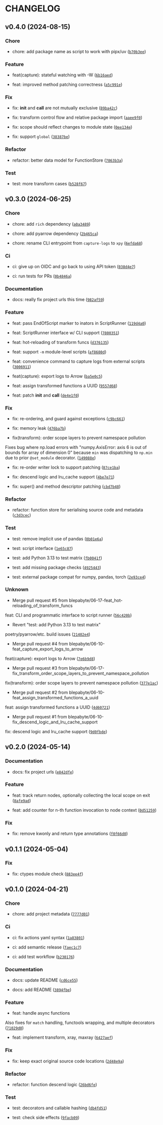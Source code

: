 # CHANGELOG

## v0.4.0 (2024-08-15)

### Chore

* chore: add package name as script to work with pipx/uv ([`b70b3ee`](https://github.com/blepabyte/maxray/commit/b70b3ee1298e62586e4932594dfcb8f39b10ebf7))

### Feature

* feat(capture): stateful watching with -W ([`6b16aed`](https://github.com/blepabyte/maxray/commit/6b16aed27272ee1a7e88a41ac3dc61158485fa69))

* feat: improved method patching correctness ([`a5c991e`](https://github.com/blepabyte/maxray/commit/a5c991ed2e2a575acd480a7f931b42555e7d2a39))

### Fix

* fix: __init__ and __call__ are not mutually exclusive ([`89ba42c`](https://github.com/blepabyte/maxray/commit/89ba42cbfbeec31c41dfb6ebb55016a6a46c7686))

* fix: transform control flow and relative package import ([`aaee9f0`](https://github.com/blepabyte/maxray/commit/aaee9f07cf01e74b1cfeee3db913bb2e4a8ac299))

* fix: scope should reflect changes to module state ([`0ee134e`](https://github.com/blepabyte/maxray/commit/0ee134eb3abe759508d9c7ba09f54d2d38d63e49))

* fix: support `global` ([`38387be`](https://github.com/blepabyte/maxray/commit/38387be9ddcfed8740f58fbfaf4c2557cc0cd9f9))

### Refactor

* refactor: better data model for FunctionStore ([`7863b3a`](https://github.com/blepabyte/maxray/commit/7863b3a588896ad1b1587ae2c822ef5951053dcc))

### Test

* test: more transform cases ([`b528f67`](https://github.com/blepabyte/maxray/commit/b528f6763c2c4513b241a71875746842e9185a65))

## v0.3.0 (2024-06-25)

### Chore

* chore: add `rich` dependency ([`a0a3489`](https://github.com/blepabyte/maxray/commit/a0a34891b28cdf5e3f40feabd00d02aca8fd12de))

* chore: add pyarrow dependency ([`2b465ca`](https://github.com/blepabyte/maxray/commit/2b465ca105cacd638bf15092abef909edda445ac))

* chore: rename CLI entrypoint from `capture-logs` to `xpy` ([`6efda68`](https://github.com/blepabyte/maxray/commit/6efda68f95f122e565b1d2a80708cb801c3cfbfb))

### Ci

* ci: give up on OIDC and go back to using API token ([`038d4e7`](https://github.com/blepabyte/maxray/commit/038d4e7da427d50b2301034c21cebf18a76fdfe8))

* ci: run tests for PRs ([`0b4846a`](https://github.com/blepabyte/maxray/commit/0b4846a4c4f799ce04414ed691737fcb8e794c35))

### Documentation

* docs: really fix project urls this time ([`982af59`](https://github.com/blepabyte/maxray/commit/982af590525a08f148f6d3f7f03e32cab555aa5f))

### Feature

* feat: pass EndOfScript marker to inators in ScriptRunner ([`119d4a0`](https://github.com/blepabyte/maxray/commit/119d4a006ca84cfc617139170fdba0f061784d02))

* feat: ScriptRunner interface w/ CLI support ([`7800351`](https://github.com/blepabyte/maxray/commit/780035111e50cd99923c64c34b938c0568a425ba))

* feat: hot-reloading of transform funcs ([`d376135`](https://github.com/blepabyte/maxray/commit/d376135076aa3ad70079ac03bf8a0513ef616020))

* feat: support `-m` module-level scripts ([`af8680d`](https://github.com/blepabyte/maxray/commit/af8680d1819448a7a7574b2ff86e5bcde6051837))

* feat: convenience command to capture logs from external scripts ([`3006911`](https://github.com/blepabyte/maxray/commit/30069112d762b91d103cd1a049df4c9cc5e0e0b4))

* feat(capture): export logs to Arrow ([`ba5e0c5`](https://github.com/blepabyte/maxray/commit/ba5e0c5aac44bfaf80efdfc05a8b32b2378c617f))

* feat: assign transformed functions a UUID ([`9557d68`](https://github.com/blepabyte/maxray/commit/9557d689c3002b3f2d3deeea480516cfed0e6f19))

* feat: patch __init__ and __call__ ([`de4e1f0`](https://github.com/blepabyte/maxray/commit/de4e1f06f76872be5188623abc1e6fe414613432))

### Fix

* fix: re-ordering, and guard against exceptions ([`c9bc661`](https://github.com/blepabyte/maxray/commit/c9bc661b66de5cdb3b0979fedd223f3c0523f55b))

* fix: memory leak ([`476ba7b`](https://github.com/blepabyte/maxray/commit/476ba7bb57a6883e28a63e28999c5ba7b388098e))

* fix(transform): order scope layers to prevent namespace pollution

Fixes bug where np.load errors with &#34;numpy.AxisError: axis 6 is out of bounds for array of dimension 0&#34; because `min` was dispatching to `np.min` due to prior `@set_module` decorator. ([`149088e`](https://github.com/blepabyte/maxray/commit/149088ebce84e350eff7d266ef82c27b4befea96))

* fix: re-order writer lock to support patching ([`87ce1ba`](https://github.com/blepabyte/maxray/commit/87ce1ba91238ed83b1ca2a09839695b61b9bba38))

* fix: descend logic and lru_cache support ([`4be7e71`](https://github.com/blepabyte/maxray/commit/4be7e7183657218d0993b2fddf21e8798cca05ec))

* fix: super() and method descriptor patching ([`cbd7b48`](https://github.com/blepabyte/maxray/commit/cbd7b485612ea34081af8d194dd6a395176db606))

### Refactor

* refactor: function store for serialising source code and metadata ([`c3d3cec`](https://github.com/blepabyte/maxray/commit/c3d3cec47e23481818dcdb955293b3b20390c384))

### Test

* test: remove implicit use of pandas ([`0b01e6a`](https://github.com/blepabyte/maxray/commit/0b01e6a772a37f6c9581dd6de6071b32dff348e6))

* test: script interface ([`1e65c87`](https://github.com/blepabyte/maxray/commit/1e65c87d0054796819f66e39caf46d783b2a1de3))

* test: add Python 3.13 to test matrix ([`fb0041f`](https://github.com/blepabyte/maxray/commit/fb0041fa59e6e759870405847464d119caaec125))

* test: add missing package checks ([`4925443`](https://github.com/blepabyte/maxray/commit/4925443b7cd569fa61121d7e1f6d23d597ffcc49))

* test: external package compat for numpy, pandas, torch ([`2e93ce4`](https://github.com/blepabyte/maxray/commit/2e93ce4213f4d7925e5c00c069efda7135b8c78e))

### Unknown

* Merge pull request #5 from blepabyte/06-17-feat_hot-reloading_of_transform_funcs

feat: CLI and programmatic interface to script runner ([`56c420b`](https://github.com/blepabyte/maxray/commit/56c420b1a940b103bb3137238512e535b06b5c37))

* Revert &#34;test: add Python 3.13 to test matrix&#34;

poetry/pyarrow/etc. build issues ([`21402e4`](https://github.com/blepabyte/maxray/commit/21402e49bb2d5c9ccea4bc87b77426f429439006))

* Merge pull request #4 from blepabyte/06-10-feat_capture_export_logs_to_arrow

feat(capture): export logs to Arrow ([`7e6b9d8`](https://github.com/blepabyte/maxray/commit/7e6b9d817ef8c427040ef8bf8ae0b8a52b91aef1))

* Merge pull request #3 from blepabyte/06-17-fix_transform_order_scope_layers_to_prevent_namespace_pollution

fix(transform): order scope layers to prevent namespace pollution ([`377e1ac`](https://github.com/blepabyte/maxray/commit/377e1ac7ab7c88af865cf231ae1df1a903ee4eab))

* Merge pull request #2 from blepabyte/06-10-feat_assign_transformed_functions_a_uuid

feat: assign transformed functions a UUID ([`4d60721`](https://github.com/blepabyte/maxray/commit/4d6072122dbfac0f659b63d4f5f8952291e30e9e))

* Merge pull request #1 from blepabyte/06-10-fix_descend_logic_and_lru_cache_support

fix: descend logic and lru_cache support ([`9d0fbde`](https://github.com/blepabyte/maxray/commit/9d0fbdebcba60e2b7eb86deff536f413f3195213))

## v0.2.0 (2024-05-14)

### Documentation

* docs: fix project urls ([`e842dfe`](https://github.com/blepabyte/maxray/commit/e842dfe159cc3210c30de43f340fc5bc1ed4a276))

### Feature

* feat: track return nodes, optionally collecting the local scope on exit ([`8afe9ad`](https://github.com/blepabyte/maxray/commit/8afe9adcf9ddd186d9978cd35ba95ab05dbd3b26))

* feat: add counter for n-th function invocation to node context ([`0d51259`](https://github.com/blepabyte/maxray/commit/0d512592858ec20b7c8b05aba63b31413de2f9ce))

### Fix

* fix: remove kwonly and return type annotations ([`f0f66d0`](https://github.com/blepabyte/maxray/commit/f0f66d046f3558aeae6ad6c2510839ad670e3db5))

## v0.1.1 (2024-05-04)

### Fix

* fix: ctypes module check ([`883ee4f`](https://github.com/blepabyte/maxray/commit/883ee4fb93fefa5429cd22ff66ea4de36caa3227))

## v0.1.0 (2024-04-21)

### Chore

* chore: add project metadata ([`7777d01`](https://github.com/blepabyte/maxray/commit/7777d01f1b58ac86501daad0db392c8204181e5b))

### Ci

* ci: fix actions yaml syntax ([`1a83801`](https://github.com/blepabyte/maxray/commit/1a8380120a78988c262b8098d6c5300e21dd99b0))

* ci: add semantic release ([`faec1c7`](https://github.com/blepabyte/maxray/commit/faec1c7ff25b6bdaebbc0630a6d0d2031161177f))

* ci: add test workflow ([`b230176`](https://github.com/blepabyte/maxray/commit/b230176d998643c20d0e5961e12be5d24425b505))

### Documentation

* docs: update README ([`cd6ce55`](https://github.com/blepabyte/maxray/commit/cd6ce55e3d74e92187c3c584f1a1c71d6a0f070f))

* docs: add README ([`3894fbe`](https://github.com/blepabyte/maxray/commit/3894fbe2f9ba39ceaf6ae85e93336ab833b7fa53))

### Feature

* feat: handle async functions

Also fixes for `match` handling, functools wrapping, and multiple decorators ([`71029d0`](https://github.com/blepabyte/maxray/commit/71029d058e1a6fd39f51439c63968ab8563ba56e))

* feat: implement transform, xray, maxray ([`6427aef`](https://github.com/blepabyte/maxray/commit/6427aef210e118944c83dc89556f9a8ba9b72650))

### Fix

* fix: keep exact original source code locations ([`2d48e9a`](https://github.com/blepabyte/maxray/commit/2d48e9ad6786f3b6459e9acbfb5741812d835589))

### Refactor

* refactor: function descend logic ([`26bd6fe`](https://github.com/blepabyte/maxray/commit/26bd6fed9739c4ca3ca2ddb39324429f0b99bbd4))

### Test

* test: decorators and callable hashing ([`db4fd51`](https://github.com/blepabyte/maxray/commit/db4fd51964decf84d786a3efe6ae7a66955a07b8))

* test: check side effects ([`9facb09`](https://github.com/blepabyte/maxray/commit/9facb09a09f9cb57a50ef329ff362076127d012e))
